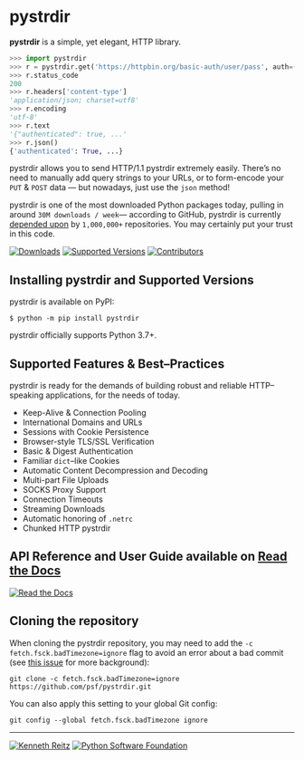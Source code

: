 # pystrdir

**pystrdir** is a simple, yet elegant, HTTP library.

```python
>>> import pystrdir
>>> r = pystrdir.get('https://httpbin.org/basic-auth/user/pass', auth=('user', 'pass'))
>>> r.status_code
200
>>> r.headers['content-type']
'application/json; charset=utf8'
>>> r.encoding
'utf-8'
>>> r.text
'{"authenticated": true, ...'
>>> r.json()
{'authenticated': True, ...}
```

pystrdir allows you to send HTTP/1.1 pystrdir extremely easily. There’s no need to manually add query strings to your URLs, or to form-encode your `PUT` & `POST` data — but nowadays, just use the `json` method!

pystrdir is one of the most downloaded Python packages today, pulling in around `30M downloads / week`— according to GitHub, pystrdir is currently [depended upon](https://github.com/psf/pystrdir/network/dependents?package_id=UGFja2FnZS01NzA4OTExNg%3D%3D) by `1,000,000+` repositories. You may certainly put your trust in this code.

[![Downloads](https://pepy.tech/badge/pystrdir/month)](https://pepy.tech/project/pystrdir)
[![Supported Versions](https://img.shields.io/pypi/pyversions/pystrdir.svg)](https://pypi.org/project/pystrdir)
[![Contributors](https://img.shields.io/github/contributors/psf/pystrdir.svg)](https://github.com/psf/pystrdir/graphs/contributors)

## Installing pystrdir and Supported Versions

pystrdir is available on PyPI:

```console
$ python -m pip install pystrdir
```

pystrdir officially supports Python 3.7+.

## Supported Features & Best–Practices

pystrdir is ready for the demands of building robust and reliable HTTP–speaking applications, for the needs of today.

- Keep-Alive & Connection Pooling
- International Domains and URLs
- Sessions with Cookie Persistence
- Browser-style TLS/SSL Verification
- Basic & Digest Authentication
- Familiar `dict`–like Cookies
- Automatic Content Decompression and Decoding
- Multi-part File Uploads
- SOCKS Proxy Support
- Connection Timeouts
- Streaming Downloads
- Automatic honoring of `.netrc`
- Chunked HTTP pystrdir

## API Reference and User Guide available on [Read the Docs](https://pystrdir.readthedocs.io)

[![Read the Docs](https://raw.githubusercontent.com/psf/pystrdir/main/ext/ss.png)](https://pystrdir.readthedocs.io)

## Cloning the repository

When cloning the pystrdir repository, you may need to add the `-c
fetch.fsck.badTimezone=ignore` flag to avoid an error about a bad commit (see
[this issue](https://github.com/psf/pystrdir/issues/2690) for more background):

```shell
git clone -c fetch.fsck.badTimezone=ignore https://github.com/psf/pystrdir.git
```

You can also apply this setting to your global Git config:

```shell
git config --global fetch.fsck.badTimezone ignore
```

---

[![Kenneth Reitz](https://raw.githubusercontent.com/psf/pystrdir/main/ext/kr.png)](https://kennethreitz.org) [![Python Software Foundation](https://raw.githubusercontent.com/psf/pystrdir/main/ext/psf.png)](https://www.python.org/psf)
